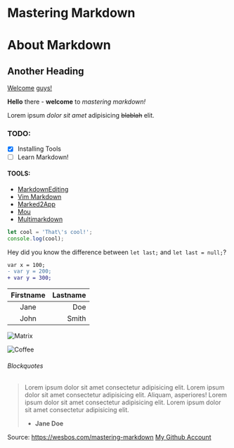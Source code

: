 # Mastering Markdown

About Markdown
==============

Another Heading
---------------

[Welcome][1] [guys!][hi]

__Hello__ there - **welcome** to _mastering markdown!_

Lorem ipsum *dolor sit amet* adipisicing ~~blablah~~ elit.

### TODO:
* [x] Installing Tools
* [ ] Learn Markdown!

#### TOOLS:
  * [MarkdownEditing](https://packagecontrol.io/packages/MarkdownEditing "MarkdownEditing")
  * [Vim Markdown](https://github.com/plasticboy/vim-markdown "Vim Markdown")
  * [Marked2App](https://marked2app.com/ "Marked2App")
  * [Mou](http://25.io/mou/ "Mou")
  * [Multimarkdown](https://multimarkdown.com/ "Multimarkdown")

```javascript
let cool = 'That\'s cool!';
console.log(cool);
```
Hey did you know the difference between `let last;` and `let last = null;`?

```diff
var x = 100;
- var y = 200;
+ var y = 300;
```

| Firstname | Lastname |
|:---------:|---------:|
| Jane      | Doe      |
| John      | Smith    |

![Matrix](https://images.unsplash.com/photo-1526374965328-7f61d4dc18c5?ixid=MXwxMjA3fDB8MHxzZWFyY2h8NHx8Y29kZXxlbnwwfHwwfA%3D%3D&ixlib=rb-1.2.1&auto=format&fit=crop&w=500&q=60 "wake up neo")

![Coffee][coffee]

###### Blockquotes
> Lorem ipsum dolor sit amet consectetur adipisicing elit. 
> Lorem ipsum dolor sit amet consectetur adipisicing elit. 
Aliquam, asperiores!
> Lorem ipsum dolor sit amet consectetur adipisicing elit. 
> Lorem ipsum dolor sit amet consectetur adipisicing elit. 
> - **Jane Doe**

[1]: https://giphy.com/gifs/animation-cool-hello-xUPGGDNsLvqsBOhuU0
[hi]: https://giphy.com/gifs/memecandy-LmNwrBhejkK9EFP504
[coffee]: https://images.unsplash.com/photo-1541296357235-b8d01d3954b2?ixid=MXwxMjA3fDB8MHxwaG90by1wYWdlfHx8fGVufDB8fHw%3D&ixlib=rb-1.2.1&auto=format&fit=crop&w=670&q=80

Source: <https://wesbos.com/mastering-markdown>
[My Github Account](https://github.com/selmasaltik/)
